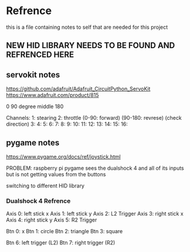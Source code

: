 # Refrence

this is a file containing notes to self that are needed for this project

## NEW HID LIBRARY NEEDS TO BE FOUND AND REFRENCED HERE

## servokit notes

https://github.com/adafruit/Adafruit_CircuitPython_ServoKit
https://www.adafruit.com/product/815

0
90 degree middle
180

Channels:
1: stearing
2: throttle (0-90: forward) (90-180: revrese) (check direction)
3:
4:
5:
6:
7:
8:
9:
10:
11:
12:
13:
14:
15:
16:

## pygame notes

https://www.pygame.org/docs/ref/joystick.html

PROBLEM: raspberry pi pygame sees the dualshock 4 and all of its inputs but is not getting values from the buttons

switching to different HID library

### Dualshock 4 Refrence

Axis 0: left stick x
Axis 1: left stick y
Axis 2: L2 Trigger
Axis 3: right stick x
Axis 4: right stick y
Axis 5: R2 Trigger

Btn 0: x
Btn 1: circle
Btn 2: triangle
Btn 3: square

Btn 6: left trigger (L2)
Btn 7: right trigger (R2)
